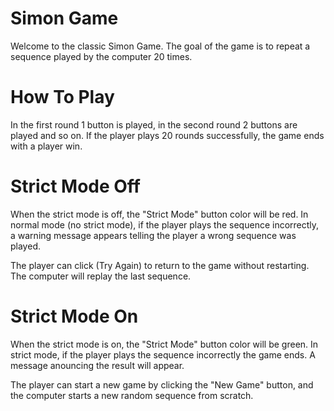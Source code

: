 Simon Game
===========================================================
Welcome to the classic Simon Game.
The goal of the game is to repeat a sequence played by the computer 20 times.

How To Play
===========================================================
In the first round 1 button is played, in the second round 2 buttons are played and so on.
If the player plays 20 rounds successfully, the game ends with a player win.

Strict Mode Off
===========================================================
When the strict mode is off, the "Strict Mode" button color will be red.
In normal mode (no strict mode), if the player plays the sequence incorrectly, a warning message appears telling the player a wrong sequence was played.

The player can click (Try Again) to return to the game without restarting. The computer will replay the last sequence.

Strict Mode On
===========================================================
When the strict mode is on, the "Strict Mode" button color will be green.
In strict mode, if the player plays the sequence incorrectly the game ends. A message anouncing the result will appear.

The player can start a new game by clicking the "New Game" button, and the computer starts a new random sequence from scratch. 